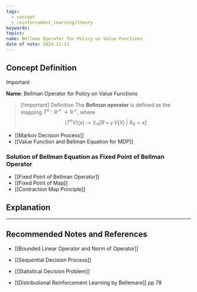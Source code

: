 ```yaml
---
tags:
  - concept
  - reinforcement_learning/theory
keywords: 
topics: 
name: Bellman Operator for Policy on Value Functions
date of note: 2024-11-11
---
```


## Concept Definition

>[!important]
>**Name**: Bellman Operator for Policy on Value Functions

>[!important] Definition
>The **Bellman operator** is defined as the mapping $T^{\pi}: \mathbb{R}^{\mathcal{X}} \to \mathbb{R}^{\mathcal{X}}$, where
>$$
>\left(T^{\pi}V\right)(x) := \mathbb{E}_{ \pi }\left[  R + \gamma\,V(X) \;|\;X_{0} = x\right]
>$$

- [[Markov Decision Process]]
- [[Value Function and Bellman Equation for MDP]]


### Solution of Bellman Equation as Fixed Point of Bellman Operator



- [[Fixed Point of Bellman Operator]]
- [[Fixed Point of Map]]
- [[Contraction Map Principle]]

## Explanation





-----------
##  Recommended Notes and References


- [[Bounded Linear Operator and Norm of Operator]]
- [[Sequential Decision Process]]
- [[Statistical Decision Problem]]


- [[Distributional Reinforcement Learning by Bellemare]] pp 78